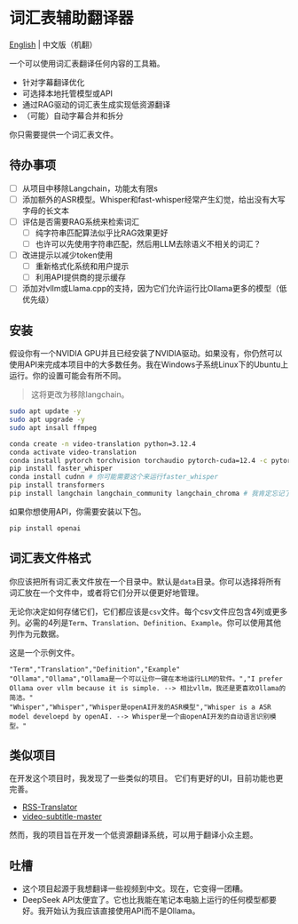 # 词汇表辅助翻译器

[English](README.md) | 中文版（机翻）

一个可以使用词汇表翻译任何内容的工具箱。
- 针对字幕翻译优化
- 可选择本地托管模型或API
- 通过RAG驱动的词汇表生成实现低资源翻译
- （可能）自动字幕合并和拆分

你只需要提供一个词汇表文件。

## 待办事项
- [ ] 从项目中移除Langchain，功能太有限s
- [ ] 添加额外的ASR模型。Whisper和fast-whisper经常产生幻觉，给出没有大写字母的长文本
- [ ] 评估是否需要RAG系统来检索词汇
  - [ ] 纯字符串匹配算法似乎比RAG效果更好
  - [ ] 也许可以先使用字符串匹配，然后用LLM去除语义不相关的词汇？
- [ ] 改进提示以减少token使用
  - [ ] 重新格式化系统和用户提示
  - [ ] 利用API提供商的提示缓存
- [ ] 添加对vllm或Llama.cpp的支持，因为它们允许运行比Ollama更多的模型（低优先级）

## 安装

假设你有一个NVIDIA GPU并且已经安装了NVIDIA驱动。如果没有，你仍然可以使用API来完成本项目中的大多数任务。我在Windows子系统Linux下的Ubuntu上运行。你的设置可能会有所不同。

> 这将更改为移除langchain。

```bash
sudo apt update -y 
sudo apt upgrade -y 
sudo apt insall ffmpeg

conda create -n video-translation python=3.12.4
conda activate video-translation
conda install pytorch torchvision torchaudio pytorch-cuda=12.4 -c pytorch -c nvidia
pip install faster_whisper
conda install cudnn # 你可能需要这个来运行faster_whisper
pip install transformers
pip install langchain langchain_community langchain_chroma # 我肯定忘记了一些
```

如果你想使用API，你需要安装以下包。

```bash
pip install openai
```

## 词汇表文件格式

你应该把所有词汇表文件放在一个目录中。默认是`data`目录。你可以选择将所有词汇放在一个文件中，或者将它们分开以便更好地管理。

无论你决定如何存储它们，它们都应该是`csv`文件。每个csv文件应包含4列或更多列。必需的4列是`Term`、`Translation`、`Definition`、`Example`。你可以使用其他列作为元数据。

这是一个示例文件。

```csv
"Term","Translation","Definition","Example"
"Ollama","Ollama","Ollama是一个可以让你一键在本地运行LLM的软件。","I prefer Ollama over vllm because it is simple. --> 相比vllm，我还是更喜欢Ollama的简洁。"
"Whisper","Whisper","Whisper是openAI开发的ASR模型","Whisper is a ASR model develoepd by openAI. --> Whisper是一个由openAI开发的自动语言识别模型。"
```

## 类似项目

在开发这个项目时，我发现了一些类似的项目。
它们有更好的UI，目前功能也更完善。
- [RSS-Translator](https://github.com/rss-translator/RSS-Translator)
- [video-subtitle-master](video-subtitle-master)

然而，我的项目旨在开发一个低资源翻译系统，可以用于翻译小众主题。

## 吐槽

- 这个项目起源于我想翻译一些视频到中文。现在，它变得一团糟。
- DeepSeek API太便宜了。它也比我能在笔记本电脑上运行的任何模型都要好。我开始认为我应该直接使用API而不是Ollama。

